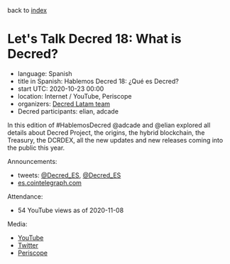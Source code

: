 back to [index](index.md)

# Let's Talk Decred 18: What is Decred?

- language: Spanish
- title in Spanish: Hablemos Decred 18: ¿Qué es Decred?
- start UTC: 2020-10-23 00:00
- location: Internet / YouTube, Periscope
- organizers: [Decred Latam team](https://twitter.com/Decred_ES)
- Decred participants: elian, adcade

In this edition of \#HablemosDecred @adcade and @elian explored all details about Decred Project, the origins, the hybrid blockchain, the Treasury, the DCRDEX, all the new updates and new releases coming into the public this year.

Announcements:

- tweets: [@Decred_ES](https://twitter.com/Decred_ES/status/1318634345918320640), [@Decred_ES](https://twitter.com/Decred_ES/status/1319392405683056642)
- [es.cointelegraph.com](https://es.cointelegraph.com/news/what-new-launches-are-planned-by-the-decred-ecosystem)

Attendance:

- 54 YouTube views as of 2020-11-08

Media:

- [YouTube](https://www.youtube.com/watch?v=rjfYxi6CXyI)
- [Twitter](https://twitter.com/Decred_ES/status/1319428347349200896)
- [Periscope](https://www.pscp.tv/w/cmDDBjF6WUViTEFxcXlsS2V8MU9kS3JXanlyTllHWD4bZO_KrWQlua66gUeqK15hqwzttKFg3IV2trIJLx4S)
